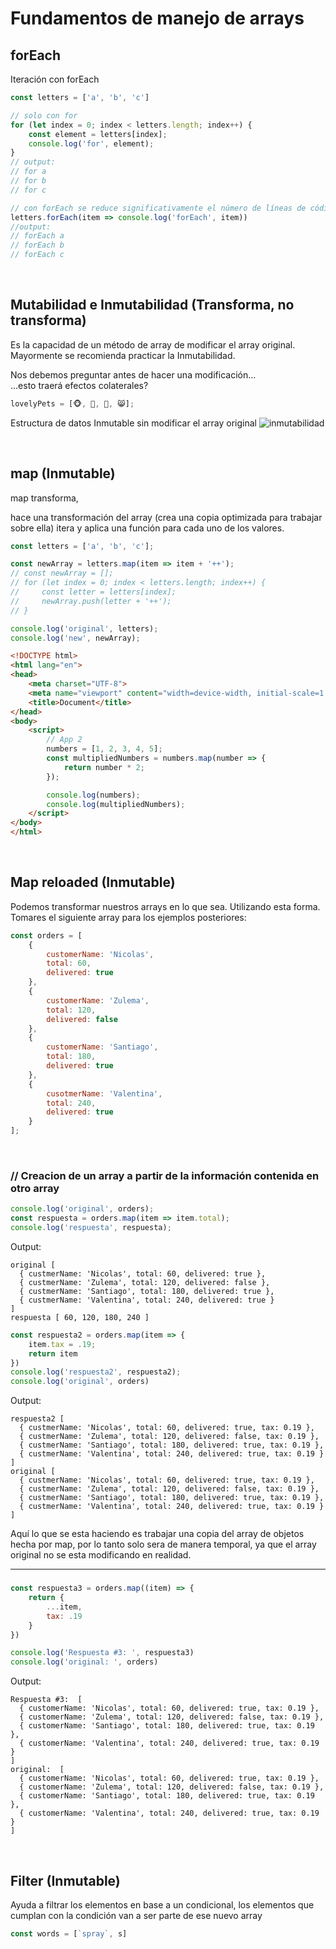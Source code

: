 # Fundamentos de manejo de arrays

## forEach

Iteración con forEach
```javascript
const letters = ['a', 'b', 'c']

// solo con for
for (let index = 0; index < letters.length; index++) {
    const element = letters[index];
    console.log('for', element);
}
// output:
// for a
// for b
// for c

// con forEach se reduce significativamente el número de líneas de código.
letters.forEach(item => console.log('forEach', item))
//output:
// forEach a
// forEach b
// forEach c
```

<br>

## Mutabilidad e Inmutabilidad (Transforma, no transforma)
Es la capacidad de un método de array de modificar el array original.
Mayormente se recomienda practicar la Inmutabilidad.

Nos debemos preguntar antes de hacer una modificación...  
...esto traerá efectos colaterales?
```javascript
lovelyPets = [🐵, 🐶, 🦝, 😸];
```
Estructura de datos Inmutable
sin modificar el array original
![inmutabilidad](./assets/inmutabildad.png)

<br>

## map (Inmutable)
map transforma, 

hace una transformación del array (crea una copia optimizada para trabajar sobre ella) itera y aplica una función para cada uno de los valores.
```javascript
const letters = ['a', 'b', 'c'];

const newArray = letters.map(item => item + '++');
// const newArray = [];
// for (let index = 0; index < letters.length; index++) {
//     const letter = letters[index];
//     newArray.push(letter + '++');
// }

console.log('original', letters);
console.log('new', newArray);
```
```html
<!DOCTYPE html>
<html lang="en">
<head>
    <meta charset="UTF-8">
    <meta name="viewport" content="width=device-width, initial-scale=1.0">
    <title>Document</title>
</head>
<body>
    <script>
        // App 2
        numbers = [1, 2, 3, 4, 5];
        const multipliedNumbers = numbers.map(number => {
            return number * 2;
        });

        console.log(numbers);
        console.log(multipliedNumbers);
    </script>
</body>
</html>
```

<br>

## Map reloaded (Inmutable)
Podemos transformar nuestros arrays en lo que sea. Utilizando esta forma.
Tomares el siguiente array para los ejemplos posteriores:
```javascript
const orders = [
    {
        customerName: 'Nicolas',
        total: 60,
        delivered: true
    },
    {
        customerName: 'Zulema',
        total: 120,
        delivered: false
    },
    {
        customerName: 'Santiago',
        total: 180,
        delivered: true
    },
    {
        cusotmerName: 'Valentina',
        total: 240,
        delivered: true
    }
];
```

<br>

### // Creacion de un array a partir de la información contenida en otro array
```javascript
console.log('original', orders);
const respuesta = orders.map(item => item.total);
console.log('respuesta', respuesta);
```
Output:
```
original [
  { custmerName: 'Nicolas', total: 60, delivered: true },
  { custmerName: 'Zulema', total: 120, delivered: false },
  { custmerName: 'Santiago', total: 180, delivered: true },
  { custmerName: 'Valentina', total: 240, delivered: true }
]
respuesta [ 60, 120, 180, 240 ]
```
```javascript
const respuesta2 = orders.map(item => {
    item.tax = .19;
    return item
})
console.log('respuesta2', respuesta2);
console.log('original', orders)
```
Output:
```
respuesta2 [
  { custmerName: 'Nicolas', total: 60, delivered: true, tax: 0.19 },
  { custmerName: 'Zulema', total: 120, delivered: false, tax: 0.19 },
  { custmerName: 'Santiago', total: 180, delivered: true, tax: 0.19 },
  { custmerName: 'Valentina', total: 240, delivered: true, tax: 0.19 }
]
original [
  { custmerName: 'Nicolas', total: 60, delivered: true, tax: 0.19 },
  { custmerName: 'Zulema', total: 120, delivered: false, tax: 0.19 },
  { custmerName: 'Santiago', total: 180, delivered: true, tax: 0.19 },
  { custmerName: 'Valentina', total: 240, delivered: true, tax: 0.19 }
]
```
Aquí lo que se esta haciendo es trabajar una copia del array de objetos hecha por map, por lo tanto solo sera de manera temporal, ya que el array original no se esta modificando en realidad.

---
### 

```javascript
const respuesta3 = orders.map((item) => {
    return {
        ...item,
        tax: .19
    }
})

console.log('Respuesta #3: ', respuesta3)
console.log('original: ', orders)
```
Output:
```
Respuesta #3:  [
  { customerName: 'Nicolas', total: 60, delivered: true, tax: 0.19 },
  { customerName: 'Zulema', total: 120, delivered: false, tax: 0.19 },
  { customerName: 'Santiago', total: 180, delivered: true, tax: 0.19 },
  { customerName: 'Valentina', total: 240, delivered: true, tax: 0.19 }
]
original:  [
  { customerName: 'Nicolas', total: 60, delivered: true, tax: 0.19 },
  { customerName: 'Zulema', total: 120, delivered: false, tax: 0.19 },
  { customerName: 'Santiago', total: 180, delivered: true, tax: 0.19 },
  { customerName: 'Valentina', total: 240, delivered: true, tax: 0.19 }
]
```

<br>

## Filter (Inmutable)
Ayuda a filtrar los elementos en base a un condicional, los elementos que cumplan con la condición van a ser parte de ese nuevo array
```javascript
const words = [`spray`, s]
```